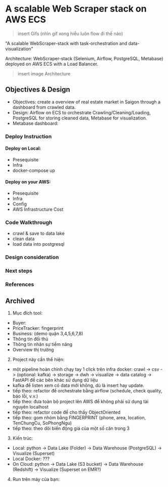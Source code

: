 # A scalable Web Scraper stack on AWS ECS
> insert Gifs (nhìn gif xong hiểu luôn flow đi thế nào)

"A scalable WebScraper-stack with task-orchestration and data-visualization"

Architecture: WebScraper-stack (Selenium, Airflow, PostgreSQL, Metabase) deployed on AWS ECS with a Load Balancer.
> insert image Architecture


## Objectives & Design
- Objectives: create a overview of real estate market in Saigon through a dashboard from crawled data.
- Design: Airflow on ECS to orchestrate Crawling/Cleaning/Loading, PostgreSQL for storing cleaned data, Metabase for visualization.
- Metabase dashboard: <link>

### Deploy Instruction
#### Deploy on Local:
- Presequisite
- Infra
- docker-compose up

#### Deploy on your AWS: 
- Presequisite
- Infra
- Config
- AWS Infrastructure Cost

### Code Walkthrough
- crawl & save to data lake
- clean data 
- load data into postgresql

### Design consideration

### Next steps

### References



## Archived
1. Mục đích tool:
- Buyer: 
-   PriceTracker: fingerprint
- Business: (demo quận 3,4,5,6,7,8)
-   Thông tin đối thủ
-   Thông tin nhân sự tiềm năng
-   Overview thị trường

2. Project này cần thể hiện:
- một pipeline hoàn chỉnh chạy tay 1 click trên infra docker: crawl -> csv -> (optional: kafka) -> storage -> dwh -> visualize -> data catalog -> FastAPI để các bên khác sử dụng dữ liệu
-   kafka để listen xem có data mới không, dù là insert hay update.
- tiếp theo: refactor để orchestrate bằng airflow (schedule, check quality, báo lỗi, v.v.)
- tiếp theo: đưa toàn bộ project lên AWS để không phải sử dụng tài nguyên localhost
- tiếp theo: refactor code để cho thấy ObjectOriented
- tiếp theo: gom nhóm bằng FINGERPRINT (phone, area, location, TenChungCu, SoPhongNgu)
- tiếp theo: theo dõi biến động giá của một số căn trong 3 

3. Kiến trúc:
- Local:        python -> Data Lake (Folder)      -> Data Warehouse (PostgreSQL)      -> Visualize (Superset)
- Local Docker: ???
- On Cloud:     python -> Data Lake (S3 bucket)   -> Data Warehouse (Redshift)        -> Visualize (Superset on EMR?)


4. Run trên máy của bạn:


